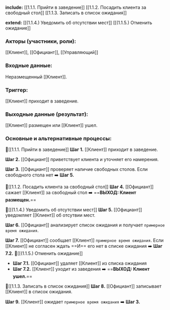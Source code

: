 **include:**
[[1.1.1. Прийти в заведение]]
[[1.1.2. Посадить клиента за свободный стол]]
[[1.1.3. Записать в список ожидания]]

**extend:**
[[(1.1.4.) Уведомить об отсутствии мест]]
[[(1.1.5.) Отменить ожидание]]

### Акторы (участники, роли):
[[Клиент]], [[Официант]], [[Управляющий]]
### Входные данные:  
Неразмещенный [[Клиент]].
### Триггер:
[[Клиент]] приходит в заведение.
### Выходные данные (результат): 
[[Клиент]] размещен или [[Клиент]] ушел.

### Основные и альтернативные процессы:
📌[[1.1.1. Прийти в заведение]]
**Шаг 1.** [[Клиент]] приходит в заведение.  

**Шаг 2.** [[Официант]] приветствует клиента и уточняет его намерения. 

**Шаг 3.** [[Официант]] проверяет наличие свободных столов.  Если свободного стола нет ➡️ **Шаг 5.** 

📌[[1.1.2. Посадить клиента за свободный стол]]
**Шаг 4.** [[Официант]] сажает [[Клиент]] за свободный стол ➡️ ==**ВЫХОД: Клиент размещен.**==

📌[[(1.1.4.) Уведомить об отсутствии мест]]
**Шаг 5.** [[Официант]] уведомляет [[Клиент]] об отсутвии мест.

**Шаг 6.** [[Официант]] анализирует список ожидания и получает `примерное время ожидания`.

**Шаг 7.** [[Официант]] сообщает [[Клиент]] `примерное время ожидания`. Если [[Клиент]] не согласен ждать ==И== его нет в списке ожидания ➡️ **Шаг 7.2.**
	📌[[(1.1.5.) Отменить ожидание]]
- **Шаг 7.1.** [[Официант]] удаляет [[Клиент]] из списка ожидания 
- **Шаг 7.2.** [[Клиент]] уходит из заведения ➡️ ==**ВЫХОД: Клиент ушел.**==

📌[[1.1.3. Записать в список ожидания]]
**Шаг 8.** [[Официант]] записывает [[Клиент]] в список ожидания.

**Шаг 9.** [[Клиент]] ожидает `примерное время ожидания` ➡️ **Шаг 3.** 






